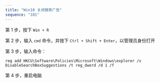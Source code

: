 ```yaml
---
title: "Win10 关闭搜索广告"
sequence: "101"
---
```


第 1 步，按下 `Win + R`

第 2 步，输入 `cmd` 命令，并按下 `Ctrl + Shift + Enter`，以管理员身份打开

第 3 步，输入命令：

```text
reg add HKCU\Software\Policies\Microsoft\Windows\explorer /v DisableSearchBoxSuggestions /t reg_dword /d 1 /f
```

第 4 步，重启电脑
